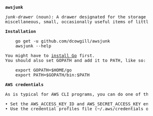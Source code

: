 <pre>

    <b>awsjunk</b>

    <i>junk-drawer</i> (noun): A drawer designated for the storage of various
    miscellaneous, small, occasionally useful items of little value.

    <b>Installation</b>

        go get -u github.com/dcowgill/awsjunk
        awsjunk --help

    You might have to <a href="https://golang.org/dl">install Go</a> first.
    You should also set GOPATH and add it to PATH, like so:

        export GOPATH=$HOME/go
        export PATH=$GOPATH/bin:$PATH

    <b>AWS credentials</b>

    As is typical for AWS CLI programs, you can do one of the following:

    • Set the AWS_ACCESS_KEY_ID and AWS_SECRET_ACCESS_KEY environment vars
    • Use the credential profiles file (~/.aws/credentials on MacOS/Linux)

</pre>
